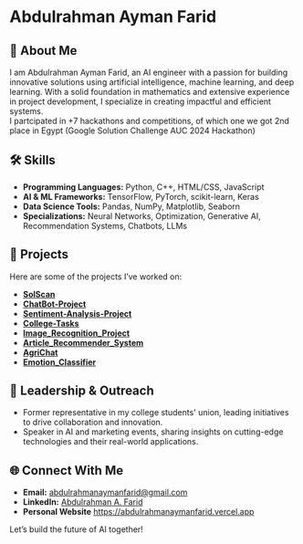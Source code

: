 # Abdulrahman Ayman Farid  

## 👋 About Me  
I am Abdulrahman Ayman Farid, an AI engineer with a passion for building innovative solutions using artificial intelligence, machine learning, and deep learning. With a solid foundation in mathematics and extensive experience in project development, I specialize in creating impactful and efficient systems.  
I partcipated in +7 hackathons and competitions, of which one we got 2nd place in Egypt (Google Solution Challenge AUC 2024 Hackathon)
## 🛠️ Skills  
- **Programming Languages:** Python, C++, HTML/CSS, JavaScript  
- **AI & ML Frameworks:** TensorFlow, PyTorch, scikit-learn, Keras  
- **Data Science Tools:** Pandas, NumPy, Matplotlib, Seaborn  
- **Specializations:** Neural Networks, Optimization, Generative AI, Recommendation Systems, Chatbots, LLMs

## 🚀 Projects  
Here are some of the projects I’ve worked on:  
- **[SolScan](https://github.com/Abdulrahman-Ayman-Farid/SolScan)**  
- **[ChatBot-Project](https://github.com/Abdulrahman-Ayman-Farid/ChatBot-Project)**  
- **[Sentiment-Analysis-Project](https://github.com/Abdulrahman-Ayman-Farid/Sentiment-Analysis-Project)**  
- **[College-Tasks](https://github.com/Abdulrahman-Ayman-Farid/College-Tasks)**  
- **[Image_Recognition_Project](https://github.com/Abdulrahman-Ayman-Farid/Image_Recognition_Project)**  
- **[Article_Recommender_System](https://github.com/Abdulrahman-Ayman-Farid/Article_Recommender)**  
- **[AgriChat](https://github.com/elewashy/AgriChat)**  
- **[Emotion_Classifier](https://github.com/Abdulrahman-Ayman-Farid/Emotion_Classifier)**  

## 📢 Leadership & Outreach  
- Former representative in my college students' union, leading initiatives to drive collaboration and innovation.  
- Speaker in AI and marketing events, sharing insights on cutting-edge technologies and their real-world applications.  

## 🌐 Connect With Me  
- **Email:** abdulrahmanaymanfarid@gmail.com 
- **LinkedIn:** [Abdulrahman A. Farid](https://www.linkedin.com/in/abdulrahman-farid333)  
- **Personal Website** https://abdulrahmanaymanfarid.vercel.app

Let’s build the future of AI together!  
